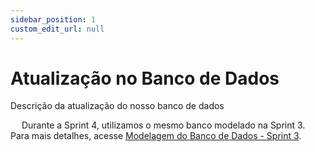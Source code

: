 ```yaml
---
sidebar_position: 1
custom_edit_url: null
---
```


# Atualização no Banco de Dados

Descrição da atualização do nosso banco de dados

&emsp; Durante a Sprint 4, utilizamos o mesmo banco modelado na Sprint 3. Para mais detalhes, acesse [Modelagem do Banco de Dados - Sprint 3](../../sprint-3/docs-api/modelagem-banco-de-dados.md).
